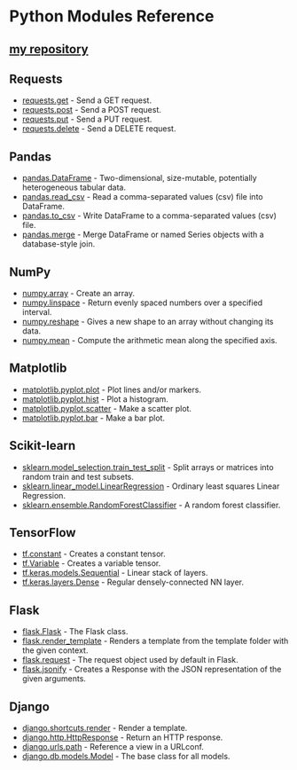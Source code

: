 # Python Modules Reference

## [my repository](https://github.com/justinbrianhwang/python-module)


## Requests

- [requests.get](https://docs.python-requests.org/en/latest/api/#requests.get) - Send a GET request.
- [requests.post](https://docs.python-requests.org/en/latest/api/#requests.post) - Send a POST request.
- [requests.put](https://docs.python-requests.org/en/latest/api/#requests.put) - Send a PUT request.
- [requests.delete](https://docs.python-requests.org/en/latest/api/#requests.delete) - Send a DELETE request.

## Pandas

- [pandas.DataFrame](https://pandas.pydata.org/pandas-docs/stable/reference/api/pandas.DataFrame.html) - Two-dimensional, size-mutable, potentially heterogeneous tabular data.
- [pandas.read_csv](https://pandas.pydata.org/pandas-docs/stable/reference/api/pandas.read_csv.html) - Read a comma-separated values (csv) file into DataFrame.
- [pandas.to_csv](https://pandas.pydata.org/pandas-docs/stable/reference/api/pandas.DataFrame.to_csv.html) - Write DataFrame to a comma-separated values (csv) file.
- [pandas.merge](https://pandas.pydata.org/pandas-docs/stable/reference/api/pandas.merge.html) - Merge DataFrame or named Series objects with a database-style join.

## NumPy

- [numpy.array](https://numpy.org/doc/stable/reference/generated/numpy.array.html) - Create an array.
- [numpy.linspace](https://numpy.org/doc/stable/reference/generated/numpy.linspace.html) - Return evenly spaced numbers over a specified interval.
- [numpy.reshape](https://numpy.org/doc/stable/reference/generated/numpy.reshape.html) - Gives a new shape to an array without changing its data.
- [numpy.mean](https://numpy.org/doc/stable/reference/generated/numpy.mean.html) - Compute the arithmetic mean along the specified axis.

## Matplotlib

- [matplotlib.pyplot.plot](https://matplotlib.org/stable/api/_as_gen/matplotlib.pyplot.plot.html) - Plot lines and/or markers.
- [matplotlib.pyplot.hist](https://matplotlib.org/stable/api/_as_gen/matplotlib.pyplot.hist.html) - Plot a histogram.
- [matplotlib.pyplot.scatter](https://matplotlib.org/stable/api/_as_gen/matplotlib.pyplot.scatter.html) - Make a scatter plot.
- [matplotlib.pyplot.bar](https://matplotlib.org/stable/api/_as_gen/matplotlib.pyplot.bar.html) - Make a bar plot.

## Scikit-learn

- [sklearn.model_selection.train_test_split](https://scikit-learn.org/stable/modules/generated/sklearn.model_selection.train_test_split.html) - Split arrays or matrices into random train and test subsets.
- [sklearn.linear_model.LinearRegression](https://scikit-learn.org/stable/modules/generated/sklearn.linear_model.LinearRegression.html) - Ordinary least squares Linear Regression.
- [sklearn.ensemble.RandomForestClassifier](https://scikit-learn.org/stable/modules/generated/sklearn.ensemble.RandomForestClassifier.html) - A random forest classifier.

## TensorFlow

- [tf.constant](https://www.tensorflow.org/api_docs/python/tf/constant) - Creates a constant tensor.
- [tf.Variable](https://www.tensorflow.org/api_docs/python/tf/Variable) - Creates a variable tensor.
- [tf.keras.models.Sequential](https://www.tensorflow.org/api_docs/python/tf/keras/models/Sequential) - Linear stack of layers.
- [tf.keras.layers.Dense](https://www.tensorflow.org/api_docs/python/tf/keras/layers/Dense) - Regular densely-connected NN layer.

## Flask

- [flask.Flask](https://flask.palletsprojects.com/en/2.0.x/api/#flask.Flask) - The Flask class.
- [flask.render_template](https://flask.palletsprojects.com/en/2.0.x/api/#flask.render_template) - Renders a template from the template folder with the given context.
- [flask.request](https://flask.palletsprojects.com/en/2.0.x/api/#flask.request) - The request object used by default in Flask.
- [flask.jsonify](https://flask.palletsprojects.com/en/2.0.x/api/#flask.jsonify) - Creates a Response with the JSON representation of the given arguments.

## Django

- [django.shortcuts.render](https://docs.djangoproject.com/en/3.2/topics/http/shortcuts/#render) - Render a template.
- [django.http.HttpResponse](https://docs.djangoproject.com/en/3.2/ref/request-response/#django.http.HttpResponse) - Return an HTTP response.
- [django.urls.path](https://docs.djangoproject.com/en/3.2/ref/urls/#path) - Reference a view in a URLconf.
- [django.db.models.Model](https://docs.djangoproject.com/en/3.2/topics/db/models/#django.db.models.Model) - The base class for all models.



